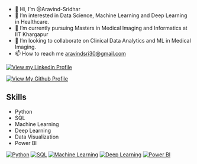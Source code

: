 - 👋 Hi, I’m @Aravind-Sridhar
- 👀 I’m interested in Data Science, Machine Learning and Deep Learning in Healthcare.
- 🌱 I’m currently pursuing Masters in Medical Imaging and Informatics at IIT Khargapur
- 💞️ I’m looking to collaborate on Clinical Data Analytics and ML in Medical Imaging.
- 📫 How to reach me aravindsri30@gmail.com


[![View my Linkedin Profile](https://img.shields.io/badge/-LinkedIn-blue?style=badge&logo=linkedin&logoColor=white&link=https://www.linkedin.com/in/your-username/)](https://www.linkedin.com/in/aravindsridhar30/)

[![View My Github Profile](https://img.shields.io/badge/-View%20My%20Github%20Profile-181717?style=for-the-badge&logo=github&logoColor=white)]([https://github.com/your-username](https://github.com/Aravind-Sridhar))

## Skills

- Python
- SQL
- Machine Learning
- Deep Learning
- Data Visualization
- Power BI

[![Python](https://img.shields.io/badge/-Python-3776AB?style=flat-square&logo=python&logoColor=white)](https://www.python.org/)
[![SQL](https://img.shields.io/badge/-SQL-4479A1?style=flat-square&logo=postgresql&logoColor=white)](https://www.postgresql.org/)
[![Machine Learning](https://img.shields.io/badge/-Machine%20Learning-FF6F00?style=flat-square&logo=google-cloud&logoColor=white)](https://cloud.google.com/products/ai/ml/)
[![Deep Learning](https://img.shields.io/badge/-Deep%20Learning-FF7043?style=flat-square&logo=tensorflow&logoColor=white)](https://www.tensorflow.org/)
[![Power BI](https://img.shields.io/badge/-Power%20BI-F2C811?style=flat-square&logo=power-bi&logoColor=white)](https://powerbi.microsoft.com/)

<!---
Aravind-Sridhar/Aravind-Sridhar is a ✨ special ✨ repository because its `README.md` (this file) appears on your GitHub profile.
You can click the Preview link to take a look at your changes.
--->
